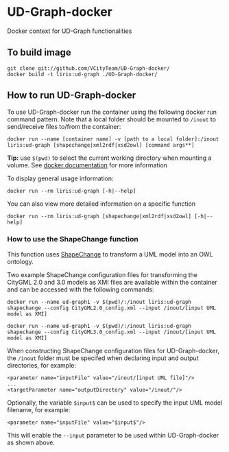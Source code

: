 # UD-Graph-docker
Docker context for UD-Graph functionalities 

## To build image
```
git clone git://github.com/VCityTeam/UD-Graph-docker/
docker build -t liris:ud-graph ./UD-Graph-docker/
```

## How to run UD-Graph-docker
To use UD-Graph-docker run the container using the following docker run command pattern. Note that a local folder should be mounted to `/inout` to send/receive files to/from the container:
```
docker run --name [container name] -v [path to a local folder]:/inout liris:ud-graph [shapechange|xml2rdf|xsd2owl] [command args**]
```
**Tip:** use `$(pwd)` to select the current working directory when mounting a volume. See [docker documentation](https://docs.docker.com/engine/reference/commandline/run/#mount-volume--v---read-only) for more information

To display general usage information: 
```
docker run --rm liris:ud-graph [-h|--help]
```
You can also view more detailed information on a specific function
```
docker run --rm liris:ud-graph [shapechange|xml2rdf|xsd2owl] [-h|--help]
```

### How to use the ShapeChange function
This function uses [ShapeChange](https://shapechange.net/) to transform a UML model into an OWL ontology.

Two example ShapeChange configuration files for transforming the CityGML 2.0 and 3.0 models as XMI files are available within the container and can be accessed with the following commands:
```
docker run --name ud-graph1 -v $(pwd)/:/inout liris:ud-graph shapechange --config CityGML2.0_config.xml --input /inout/[input UML model as XMI]
```
```
docker run --name ud-graph1 -v $(pwd)/:/inout liris:ud-graph shapechange --config CityGML3.0_config.xml --input /inout/[input UML model as XMI]
```

When constructing ShapeChange configuration files for UD-Graph-docker, the `/inout` folder must be specifed when declaring input and output directories, for example:
```
<parameter name="inputFile" value="/inout/[input UML file]"/>
...
<targetParameter name="outputDirectory" value="/inout/"/>
```
Optionally, the variable `$input$` can be used to specify the input UML model filename, for example:
```
<parameter name="inputFile" value="$input$"/>
```
This will enable the `--input` parameter to be used within UD-Graph-docker as shown above.

